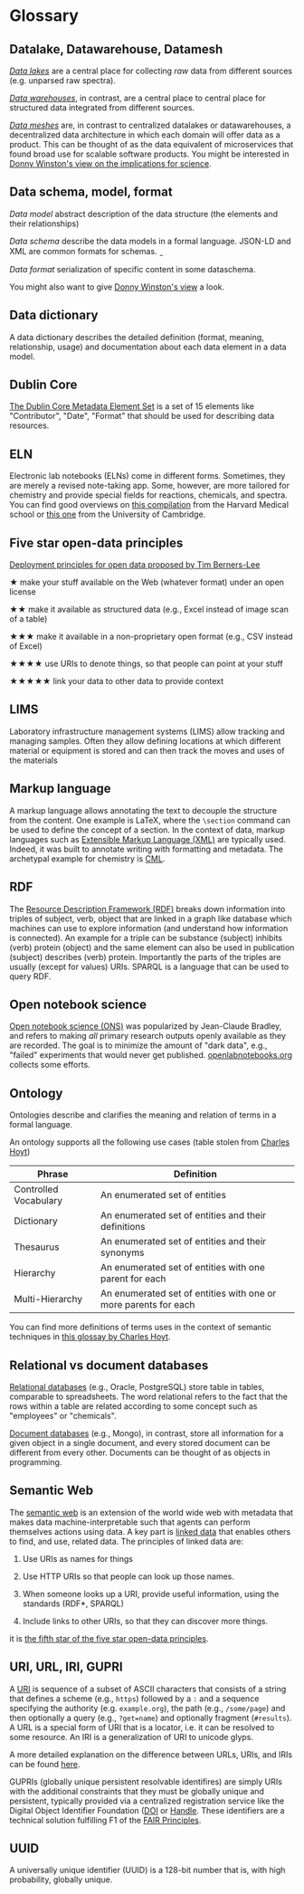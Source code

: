# Glossary 

## Datalake, Datawarehouse, Datamesh

[*Data lakes*](https://aws.amazon.com/big-data/datalakes-and-analytics/what-is-a-data-lake/) are a central place for collecting *raw* data from different sources (e.g. unparsed raw spectra).

[*Data warehouses*](https://en.wikipedia.org/wiki/Data_warehouse), in contrast, are a central place to central place for structured data integrated from different sources.

[*Data meshes*](https://martinfowler.com/articles/data-mesh-principles.html) are, in contrast to centralized datalakes or datawarehouses, a decentralized data architecture in which each domain will offer data as a product. This can be thought of as the data equivalent of microservices that found broad use for scalable software products. You might be interested in [Donny Winston's view on the implications for science](https://donnywinston.com/posts/scientific-data-is-fundamentally-distributed/).

## Data schema, model, format

*Data model* abstract description of the data structure (the elements and their relationships)

*Data schema*  describe the data models in a formal language. JSON-LD and XML are common formats for schemas.  ̰

*Data format* serialization of specific content in some dataschema.  

You might also want to give [Donny Winston's view](https://donnywinston.com/posts/data-formats-versus-data-models/) a look.

## Data dictionary 
A data dictionary describes the detailed definition (format, meaning, relationship, usage) and documentation about each data element in a data model.



## Dublin Core

[The Dublin Core Metadata Element Set](https://en.wikipedia.org/wiki/Dublin_Core) is a set of 15 elements like "Contributor", "Date", "Format" that should be used for describing data resources.


## ELN 
Electronic lab notebooks (ELNs) come in different forms. Sometimes, they are merely a revised note-taking app. Some, however, are more tailored for chemistry and provide special fields for reactions, chemicals, and spectra. You can find good overviews on [this compilation](https://zenodo.org/record/4723753) from the Harvard Medical school or [this one](https://www.data.cam.ac.uk/data-management-guide/electronic-research-notebooks) from the University of Cambridge.


## Five star open-data principles

[Deployment principles for open data proposed by Tim Berners-Lee](https://5stardata.info/en/)

★ make your stuff available on the Web (whatever format) under an open license

★★ make it available as structured data (e.g., Excel instead of image scan of a table)

★★★ make it available in a non-proprietary open format (e.g., CSV instead of Excel)

★★★★ use URIs to denote things, so that people can point at your stuff

★★★★★ link your data to other data to provide context

## LIMS 
Laboratory infrastructure management systems (LIMS) allow tracking and managing samples. Often they allow defining locations at which different material or equipment is stored and can then track the moves and uses of the materials


## Markup language 

A markup language allows annotating the text to decouple the structure from the content. One example is LaTeX, where the `\section` command can be used to define the concept of a section. In the context of data, markup languages such as [Extensible Markup Language (XML)](https://en.wikipedia.org/wiki/XML) are typically used. Indeed, it was built to annotate writing with formatting and metadata.
The archetypal example for chemistry is [CML](https://www.xml-cml.org/).


## RDF 

The [Resource Description Framework (RDF)](https://en.wikipedia.org/wiki/Resource_Description_Framework) breaks down information into triples of subject, verb, object that are linked in a graph like database which machines can use to explore information (and understand how information is connected). An example for a triple can be substance (subject) inhibits (verb) protein (object) and the same element can also be used in publication (subject) describes (verb) protein. Importantly the parts of the triples are usually (except for values) URIs. SPARQL is a language that can be used to query RDF. 

## Open notebook science 
[Open notebook science (ONS)](https://www.nature.com/articles/npre.2007.39.1) was popularized by Jean-Claude Bradley, and refers to making *all* primary research outputs openly available as they are recorded. The goal is to minimize the amount of "dark data", e.g., "failed" experiments that would never get published. [openlabnotebooks.org](openlabnotebooks.org) collects some efforts.



## Ontology 
Ontologies describe and clarifies the meaning and relation of terms in a formal language.

An ontology supports all the following use cases (table stolen from [Charles Hoyt](https://cthoyt.com/2020/05/12/building-an-ontology.html))


| Phrase                | Definition                                                      |
| --------------------- | --------------------------------------------------------------- |
| Controlled Vocabulary | An enumerated set of entities                                   |
| Dictionary            | An enumerated set of entities and their definitions             |
| Thesaurus             | An enumerated set of entities and their synonyms                |
| Hierarchy             | An enumerated set of entities with one parent for each          |
| Multi-Hierarchy       | An enumerated set of entities with one or more parents for each |

You can find more definitions of terms uses in the context of semantic techniques in [this  glossay by Charles Hoyt](https://cthoyt.com/2021/10/07/biopragmatics-glossary.html).




## Relational vs document databases

[Relational databases](https://en.wikipedia.org/wiki/Relational_database) (e.g., Oracle, PostgreSQL) store table in tables, comparable to spreadsheets. The word relational refers to the fact that the rows within a table are related according to some concept such as "employees" or "chemicals".

[Document databases](https://en.wikipedia.org/wiki/Document-oriented_database) (e.g., Mongo), in contrast, store all information for a given object in a single document, and every stored document can be different from every other. Documents can be thought of as objects in programming.

## Semantic Web

The [semantic web](https://www.w3.org/standards/semanticweb/) is an extension of the world wide web with metadata that makes data machine-interpretable such that agents can perform themselves actions using data. A key part is [linked data](https://www.w3.org/DesignIssues/LinkedData.html) that enables others to find, and use, related data. The principles of linked data are:

1. Use URIs as names for things

2. Use HTTP URIs so that people can look up those names.

2. When someone looks up a URI, provide useful information, using the standards (RDF*, SPARQL)

3. Include links to other URIs, so that they can discover more things.

it is [the fifth star of the five star open-data principles](https://5stardata.info/en/).


## URI, URL, IRI, GUPRI

A [URI](https://datatracker.ietf.org/doc/html/rfc3986) is sequence of a subset of ASCII characters that consists of a string that defines a scheme (e.g., `https`) followed by a `:` and a sequence specifying the authority (e.g.  `example.org`), the path (e.g., `/some/page`) and then optionally a query (e.g., `?get=name`) and optionally fragment (`#results`).
A URL is a special form of URI that is a locator, i.e. it can be resolved to some resource. An IRI is a generalization of URI to unicode glyps.

A more detailed explanation on the difference between URLs, URIs, and IRIs can be found [here](https://fusion.cs.uni-jena.de/fusion/2016/11/18/iri-uri-url-urn-and-their-differences/).

GUPRIs (globally unique persistent resolvable identifires) are simply URIs with the additional constraints that they must be globally unique and persistent, typically provided via a centralized registration service like the Digital Object Identifier Foundation ([DOI](https://doi.org) or [Handle](https://www.dona.net/handle-system). 
These identifiers are a technical solution fulfilling F1 of the [FAIR Principles](https://www.go-fair.org/fair-principles/).

## UUID

A universally unique identifier (UUID) is a 128-bit number that is, with high probability, globally unique.